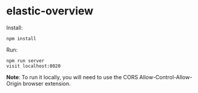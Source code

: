 # elastic-overview

Install:

    npm install
    

Run:

    npm run server
    visit localhost:8020


**Note**: To run it locally, you will need to use the CORS Allow-Control-Allow-Origin browser extension.
